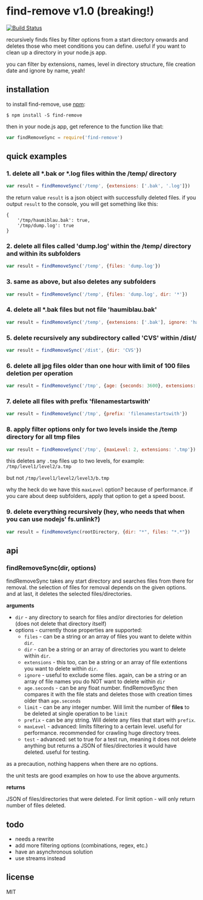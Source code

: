 # find-remove v1.0 (breaking!)

[![Build Status](https://travis-ci.org/binarykitchen/find-remove.png?branch=master)](https://travis-ci.org/binarykitchen/find-remove)

recursively finds files by filter options from a start directory onwards and deletes those who meet conditions you can define. useful if you want to clean up a directory in your node.js app.

you can filter by extensions, names, level in directory structure, file creation date and ignore by name, yeah!

## installation

to install find-remove, use [npm](http://github.com/isaacs/npm):

    $ npm install -S find-remove

then in your node.js app, get reference to the function like that:

```javascript
var findRemoveSync = require('find-remove')
```

## quick examples

### 1. delete all *.bak or *.log files within the /temp/ directory

```javascript
var result = findRemoveSync('/temp', {extensions: ['.bak', '.log']})
```

the return value `result` is a json object with successfully deleted files. if you output `result` to the console, you will get something like this:

```
{
    '/tmp/haumiblau.bak': true,
    '/tmp/dump.log': true
}
```

### 2. delete all files called 'dump.log' within the /temp/ directory and within its subfolders

```javascript
var result = findRemoveSync('/temp', {files: 'dump.log'})
```

### 3. same as above, but also deletes any subfolders

```javascript
var result = findRemoveSync('/temp', {files: 'dump.log', dir: '*'})
```

### 4. delete all *.bak files but not file 'haumiblau.bak'

```javascript
var result = findRemoveSync('/temp', {extensions: ['.bak'], ignore: 'haumiblau.bak'})
```

### 5. delete recursively any subdirectory called 'CVS' within /dist/

```javascript
var result = findRemoveSync('/dist', {dir: 'CVS'})
```

### 6. delete all jpg files older than one hour with limit of 100 files deletion per operation

```javascript
var result = findRemoveSync('/tmp', {age: {seconds: 3600}, extensions: '.jpg', limit: 100})
```

### 7. delete all files with prefix 'filenamestartswith'

```javascript
var result = findRemoveSync('/tmp', {prefix: 'filenamestartswith'})
```

### 8. apply filter options only for two levels inside the /temp directory for all tmp files

```javascript
var result = findRemoveSync('/tmp', {maxLevel: 2, extensions: '.tmp'})
```

this deletes any `.tmp` files up to two levels, for example: `/tmp/level1/level2/a.tmp`

but not `/tmp/level1/level2/level3/b.tmp`

why the heck do we have this `maxLevel` option? because of performance. if you care about deep subfolders, apply that option to get a speed boost.

### 9. delete everything recursively (hey, who needs that when you can use nodejs' fs.unlink?)

```javascript
var result = findRemoveSync(rootDirectory, {dir: "*", files: "*.*"})
```

## api

### findRemoveSync(dir, options)

findRemoveSync takes any start directory and searches files from there for removal. the selection of files for removal depends on the given options. and at last, it deletes the selected files/directories.

__arguments__

* `dir` - any directory to search for files and/or directories for deletion (does not delete that directory itself)
* options - currently those properties are supported:
    * `files` - can be a string or an array of files you want to delete within `dir`.
    * `dir` - can be a string or an array of directories you want to delete within `dir`.
    * `extensions` - this too, can be a string or an array of file extentions you want to delete within `dir`.
    * `ignore` - useful to exclude some files. again, can be a string or an array of file names you do NOT want to delete within `dir`
    * `age.seconds` - can be any float number. findRemoveSync then compares it with the file stats and deletes those with creation times older than `age.seconds`
    * `limit` - can be any integer number. Will limit the number of <b>files</b> to be deleted at single operation to be `limit`
    * `prefix` - can be any string. Will delete any files that start with `prefix`. 
    * `maxLevel` - advanced: limits filtering to a certain level. useful for performance. recommended for crawling huge directory trees. 
    * `test` - advanced: set to true for a test run, meaning it does not delete anything but returns a JSON of files/directories it would have deleted. useful for testing.

as a precaution, nothing happens when there are no options.

the unit tests are good examples on how to use the above arguments.

__returns__

JSON of files/directories that were deleted. For limit option - will only return number of files deleted.

## todo

* needs a rewrite
* add more filtering options (combinations, regex, etc.)
* have an asynchronous solution
* use streams instead

## license

MIT
